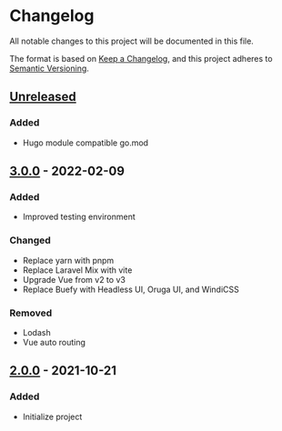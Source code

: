 # Changelog

All notable changes to this project will be documented in this file.

The format is based on [Keep a Changelog](https://keepachangelog.com/en/1.0.0/),
and this project adheres to [Semantic Versioning](https://semver.org/spec/v2.0.0.html).

## [Unreleased]

### Added

- Hugo module compatible go.mod

## [3.0.0] - 2022-02-09

### Added

- Improved testing environment

### Changed

- Replace yarn with pnpm
- Replace Laravel Mix with vite
- Upgrade Vue from v2 to v3
- Replace Buefy with Headless UI, Oruga UI, and WindiCSS

### Removed

- Lodash
- Vue auto routing

## [2.0.0] - 2021-10-21

### Added

- Initialize project

[Unreleased]: https://github.com/hapakaien/portpoliwo/compare/v3.0.0...HEAD
[3.0.0]: https://github.com/hapakaien/portpoliwo/compare/v2.0.0...v3.0.0
[2.0.0]: https://github.com/hapakaien/portpoliwo/releases/tag/v2.0.0
